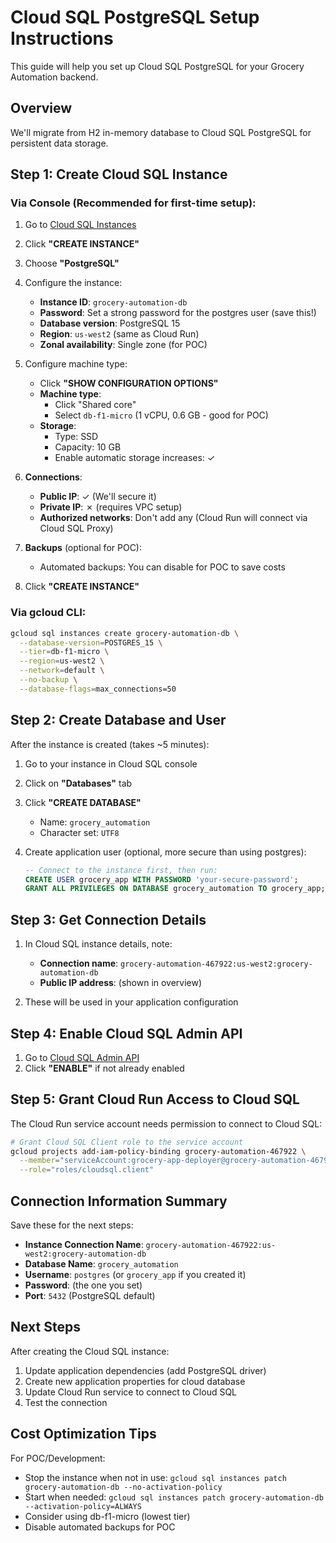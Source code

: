 # Cloud SQL PostgreSQL Setup Instructions

This guide will help you set up Cloud SQL PostgreSQL for your Grocery Automation backend.

## Overview
We'll migrate from H2 in-memory database to Cloud SQL PostgreSQL for persistent data storage.

## Step 1: Create Cloud SQL Instance

### Via Console (Recommended for first-time setup):

1. Go to [Cloud SQL Instances](https://console.cloud.google.com/sql/instances?project=grocery-automation-467922)
2. Click **"CREATE INSTANCE"**
3. Choose **"PostgreSQL"**
4. Configure the instance:
   - **Instance ID**: `grocery-automation-db`
   - **Password**: Set a strong password for the postgres user (save this!)
   - **Database version**: PostgreSQL 15
   - **Region**: `us-west2` (same as Cloud Run)
   - **Zonal availability**: Single zone (for POC)

5. Configure machine type:
   - Click **"SHOW CONFIGURATION OPTIONS"**
   - **Machine type**: 
     - Click "Shared core"
     - Select `db-f1-micro` (1 vCPU, 0.6 GB - good for POC)
   - **Storage**:
     - Type: SSD
     - Capacity: 10 GB
     - Enable automatic storage increases: ✓

6. **Connections**:
   - **Public IP**: ✓ (We'll secure it)
   - **Private IP**: ✗ (requires VPC setup)
   - **Authorized networks**: Don't add any (Cloud Run will connect via Cloud SQL Proxy)

7. **Backups** (optional for POC):
   - Automated backups: You can disable for POC to save costs

8. Click **"CREATE INSTANCE"**

### Via gcloud CLI:
```bash
gcloud sql instances create grocery-automation-db \
  --database-version=POSTGRES_15 \
  --tier=db-f1-micro \
  --region=us-west2 \
  --network=default \
  --no-backup \
  --database-flags=max_connections=50
```

## Step 2: Create Database and User

After the instance is created (takes ~5 minutes):

1. Go to your instance in Cloud SQL console
2. Click on **"Databases"** tab
3. Click **"CREATE DATABASE"**
   - Name: `grocery_automation`
   - Character set: `UTF8`

4. Create application user (optional, more secure than using postgres):
   ```sql
   -- Connect to the instance first, then run:
   CREATE USER grocery_app WITH PASSWORD 'your-secure-password';
   GRANT ALL PRIVILEGES ON DATABASE grocery_automation TO grocery_app;
   ```

## Step 3: Get Connection Details

1. In Cloud SQL instance details, note:
   - **Connection name**: `grocery-automation-467922:us-west2:grocery-automation-db`
   - **Public IP address**: (shown in overview)

2. These will be used in your application configuration

## Step 4: Enable Cloud SQL Admin API

1. Go to [Cloud SQL Admin API](https://console.cloud.google.com/apis/library/sqladmin.googleapis.com)
2. Click **"ENABLE"** if not already enabled

## Step 5: Grant Cloud Run Access to Cloud SQL

The Cloud Run service account needs permission to connect to Cloud SQL:

```bash
# Grant Cloud SQL Client role to the service account
gcloud projects add-iam-policy-binding grocery-automation-467922 \
  --member="serviceAccount:grocery-app-deployer@grocery-automation-467922.iam.gserviceaccount.com" \
  --role="roles/cloudsql.client"
```

## Connection Information Summary

Save these for the next steps:
- **Instance Connection Name**: `grocery-automation-467922:us-west2:grocery-automation-db`
- **Database Name**: `grocery_automation`
- **Username**: `postgres` (or `grocery_app` if you created it)
- **Password**: (the one you set)
- **Port**: `5432` (PostgreSQL default)

## Next Steps

After creating the Cloud SQL instance:
1. Update application dependencies (add PostgreSQL driver)
2. Create new application properties for cloud database
3. Update Cloud Run service to connect to Cloud SQL
4. Test the connection

## Cost Optimization Tips

For POC/Development:
- Stop the instance when not in use: `gcloud sql instances patch grocery-automation-db --no-activation-policy`
- Start when needed: `gcloud sql instances patch grocery-automation-db --activation-policy=ALWAYS`
- Consider using db-f1-micro (lowest tier)
- Disable automated backups for POC
